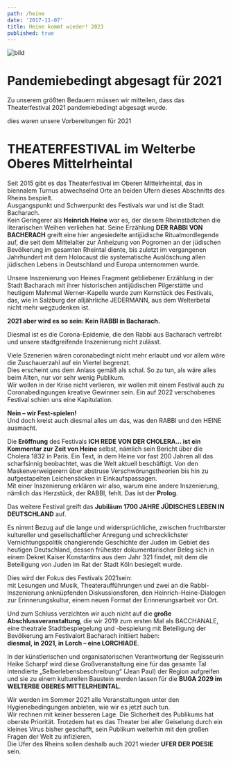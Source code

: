 ```yaml
---
path: /heine
date: '2017-11-07'
title: Heine kommt wieder! 2023
published: true
---
```


![bild](/ufer-paddel.jpg)


# Pandemiebedingt abgesagt für 2021   
Zu unserem größten Bedauern müssen wir mitteilen, dass das Theaterfestival 2021 pandemiebedingt abgesagt wurde. 



     
dies waren unsere Vorbereitungen für 2021    

# THEATERFESTIVAL im Welterbe Oberes Mittelrheintal

Seit 2015 gibt es das Theaterfestival im Oberen Mittelrheintal, das in biennalem Turnus abwechselnd Orte an beiden Ufern dieses Abschnitts des Rheins bespielt.   
Ausgangspunkt und Schwerpunkt des Festivals war und ist die Stadt Bacharach.    
Kein Geringerer als **Heinrich Heine** war es, der diesem Rheinstädtchen die literarischen Weihen verliehen hat. Seine Erzählung **DER RABBI VON BACHERACH** greift eine hier angesiedelte antijüdische Ritualmordlegende auf, die seit dem Mittelalter zur Anheizung von Pogromen an der jüdischen Bevölkerung im gesamten Rheintal diente, bis zuletzt im vergangenen Jahrhundert mit dem Holocaust die systematische Auslöschung allen jüdischen Lebens in Deutschland und Europa unternommen wurde.    
    
Unsere Inszenierung von Heines Fragment gebliebener Erzählung in der Stadt Bacharach mit ihrer historischen antijüdischen Pilgerstätte und heutigem Mahnmal Werner-Kapelle wurde zum Kernstück des Festivals, das, wie in Salzburg der alljährliche JEDERMANN, aus dem Welterbetal nicht mehr wegzudenken ist.    
    
**2021 aber wird es so sein: Kein RABBI in Bacharach.**   

Diesmal ist es die Corona-Epidemie, die den Rabbi aus Bacharach vertreibt und unsere stadtgreifende Inszenierung nicht zulässt.   

Viele Szenerien wären coronabedingt nicht mehr erlaubt und vor allem wäre die Zuschauerzahl auf ein Viertel begrenzt.   
Dies erscheint uns dem Anlass gemäß als schal. So zu tun, als wäre alles beim Alten, nur vor sehr wenig Publikum.    
Wir wollen in der Krise nicht verlieren, wir wollen mit einem Festival auch zu Coronabedingungen kreative Gewinner sein. Ein auf 2022 verschobenes Festival schien uns eine Kapitulation.   

**Nein – wir Fest-spielen!**    
Und doch kreist auch diesmal alles um das, was den RABBI und den HEINE ausmacht.   

Die **Eröffnung** des Festivals **ICH REDE VON DER CHOLERA... ist ein Kommentar zur Zeit von Heine** selbst, nämlich sein Bericht über die Cholera 1832 in Paris. Ein Text, in dem Heine vor fast 200 Jahren all das scharfsinnig beobachtet, was die Welt aktuell beschäftigt. Von den Maskenverweigerern über abstruse Verschwörungstheorien bis hin zu aufgestapelten Leichensäcken in Einkaufspassagen.     
Mit einer Inszenierung erklären wir also, warum eine andere Inszenierung, nämlich das Herzstück, der RABBI, fehlt. Das ist der **Prolog**.    

Das weitere Festival greift das **Jubiläum 1700 JAHRE JÜDISCHES LEBEN IN DEUTSCHLAND** auf.   

Es nimmt Bezug auf die lange und widersprüchliche, zwischen fruchtbarster kultureller und gesellschaftlicher Anregung und schrecklichster Vernichtungspolitik changierende Geschichte der Juden im Gebiet des heutigen Deutschland, dessen frühester dokumentarischer Beleg sich in einem Dekret Kaiser Konstantins aus dem Jahr 321 findet, mit dem die Beteiligung von Juden im Rat der Stadt Köln besiegelt wurde.  

Dies wird der Fokus des Festivals 2021sein:     
mit Lesungen und Musik, Theateraufführungen und zwei an die Rabbi-Inszenierung anknüpfenden Diskussionsforen, den Heinrich-Heine-Dialogen zur Erinnerungskultur, einem neuen Format der Erinnerungsarbeit vor Ort.  

Und zum Schluss verzichten wir auch nicht auf die **große Abschlussveranstaltung**, die wir 2019 zum ersten Mal als BACCHANALE, eine theatrale Stadtbespiegelung und -bespielung mit Beteiligung der Bevölkerung am Festivalort Bacharach initiiert haben:    
**diesmal, in 2021, in Lorch – eine LORCHIADE**.   

In der künstlerischen und organisatorischen Verantwortung der Regisseurin Heike Scharpf wird diese Großveranstaltung eine für das gesamte Tal intendierte „Selberlebensbeschreibung“ (Jean Paul) der Region aufgreifen und sie zu einem kulturellen Baustein werden lassen für die **BUGA 2029 im WELTERBE OBERES MITTELRHEINTAL**.   
  
Wir werden im Sommer 2021 alle Veranstaltungen unter den Hygienebedingungen anbieten, wie wir es jetzt auch tun.   
Wir rechnen mit keiner besseren Lage. Die Sicherheit des Publikums hat oberste Priorität. Trotzdem hat es das Theater bei aller Geiselung durch ein kleines Virus bisher geschafft, sein Publikum weiterhin mit den großen Fragen der Welt zu infizieren.   
Die Ufer des Rheins sollen deshalb auch 2021 wieder **UFER DER POESIE** sein.


